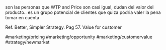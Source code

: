 son las personas que WTP and Price son casi igual, dudan del valor del producto.. es un grupo potencial de clientes que quiza podria valer la pena tomar en cuenta

Ref. Better, Simpler Strategy. Pag 57.  Value for customer

#marketing/pricing #marketing/opportunity
#marketing/customervalue
#strategy/newmarket